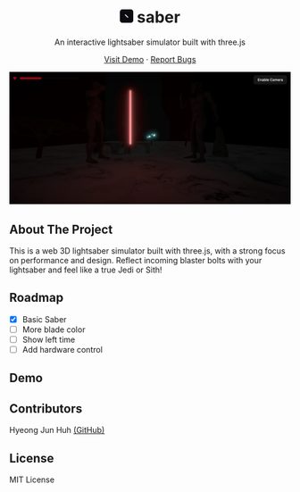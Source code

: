 <p align='center'>
<h1 align='center'><img width="24" height="24" src="./.github/icon.png" />
 saber</h1>

<p align='center'>An interactive lightsaber simulator built with three.js</p>
</p>

<p align='center'>
<a href="https://saber.fleet.im/">Visit Demo</a> · <a href="https://github.com/DipokalLab/saber/issues">Report Bugs</a>
</p>

![img](./.github/screenshot.jpg)

## About The Project

This is a web 3D lightsaber simulator built with three.js, with a strong focus on performance and design. Reflect incoming blaster bolts with your lightsaber and feel like a true Jedi or Sith!

## Roadmap

- [x] Basic Saber
- [ ] More blade color
- [ ] Show left time
- [ ] Add hardware control

## Demo

## Contributors

Hyeong Jun Huh [(GitHub)](https://github.com/DipokalLab)

## License

MIT License
